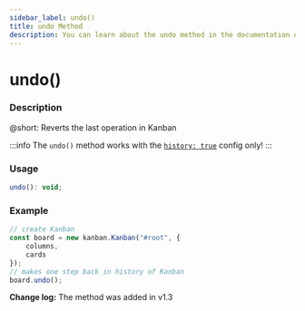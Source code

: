 ```yaml
---
sidebar_label: undo()
title: undo Method
description: You can learn about the undo method in the documentation of the DHTMLX JavaScript Kanban library. Browse developer guides and API reference, try out code examples and live demos, and download a free 30-day evaluation version of DHTMLX Kanban.
---
```


# undo()

### Description

@short: Reverts the last operation in Kanban

:::info
The `undo()` method works with the [`history: true`](api/config/js_kanban_history_config.md) config only!
:::

### Usage

~~~jsx {}
undo(): void;
~~~

### Example

~~~jsx {7}
// create Kanban
const board = new kanban.Kanban("#root", {
	columns,
	cards
});
// makes one step back in history of Kanban
board.undo();
~~~

**Change log:** The method was added in v1.3